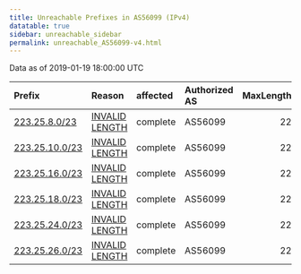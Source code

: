 ```yaml
---
title: Unreachable Prefixes in AS56099 (IPv4)
datatable: true
sidebar: unreachable_sidebar
permalink: unreachable_AS56099-v4.html
---
```


Data as of 2019-01-19 18:00:00 UTC


<div class="datatable-begin"></div>

| Prefix                                                 | Reason                                                                                                   | affected   | Authorized AS   |   MaxLength | Anchor                                       |   unreachable /24s |
|:-------------------------------------------------------|:---------------------------------------------------------------------------------------------------------|:-----------|:----------------|------------:|:---------------------------------------------|-------------------:|
| [223.25.8.0/23](https://stat.ripe.net/223.25.8.0/23)   | [INVALID LENGTH](https://rpki-validator.ripe.net/announcement-preview?asn=AS56099&prefix=223.25.8.0/23)  | complete   | AS56099         |          22 | [APNIC](unreachable_APNIC_RPKI_Root-v4.html) |                  2 |
| [223.25.10.0/23](https://stat.ripe.net/223.25.10.0/23) | [INVALID LENGTH](https://rpki-validator.ripe.net/announcement-preview?asn=AS56099&prefix=223.25.10.0/23) | complete   | AS56099         |          22 | [APNIC](unreachable_APNIC_RPKI_Root-v4.html) |                  2 |
| [223.25.16.0/23](https://stat.ripe.net/223.25.16.0/23) | [INVALID LENGTH](https://rpki-validator.ripe.net/announcement-preview?asn=AS56099&prefix=223.25.16.0/23) | complete   | AS56099         |          22 | [APNIC](unreachable_APNIC_RPKI_Root-v4.html) |                  2 |
| [223.25.18.0/23](https://stat.ripe.net/223.25.18.0/23) | [INVALID LENGTH](https://rpki-validator.ripe.net/announcement-preview?asn=AS56099&prefix=223.25.18.0/23) | complete   | AS56099         |          22 | [APNIC](unreachable_APNIC_RPKI_Root-v4.html) |                  2 |
| [223.25.24.0/23](https://stat.ripe.net/223.25.24.0/23) | [INVALID LENGTH](https://rpki-validator.ripe.net/announcement-preview?asn=AS56099&prefix=223.25.24.0/23) | complete   | AS56099         |          22 | [APNIC](unreachable_APNIC_RPKI_Root-v4.html) |                  2 |
| [223.25.26.0/23](https://stat.ripe.net/223.25.26.0/23) | [INVALID LENGTH](https://rpki-validator.ripe.net/announcement-preview?asn=AS56099&prefix=223.25.26.0/23) | complete   | AS56099         |          22 | [APNIC](unreachable_APNIC_RPKI_Root-v4.html) |                  2 |

<div class="datatable-end"></div>